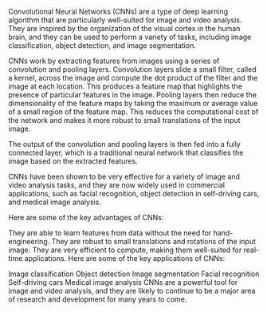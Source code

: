 Convolutional Neural Networks (CNNs) are a type of deep learning algorithm that are particularly well-suited for image and video analysis. They are inspired by the organization of the visual cortex in the human brain, and they can be used to perform a variety of tasks, including image classification, object detection, and image segmentation.

 CNNs work by extracting features from images using a series of convolution and pooling layers. Convolution layers slide a small filter, called a kernel, across the image and compute the dot product of the filter and the image at each location. This produces a feature map that highlights the presence of particular features in the image. Pooling layers then reduce the dimensionality of the feature maps by taking the maximum or average value of a small region of the feature map. This reduces the computational cost of the network and makes it more robust to small translations of the input image.

 The output of the convolution and pooling layers is then fed into a fully connected layer, which is a traditional neural network that classifies the image based on the extracted features.

 CNNs have been shown to be very effective for a variety of image and video analysis tasks, and they are now widely used in commercial applications, such as facial recognition, object detection in self-driving cars, and medical image analysis.

 Here are some of the key advantages of CNNs:

They are able to learn features from data without the need for hand-engineering.
They are robust to small translations and rotations of the input image.
They are very efficient to compute, making them well-suited for real-time applications.
 Here are some of the key applications of CNNs:

Image classification
Object detection
Image segmentation
Facial recognition
Self-driving cars
Medical image analysis
 CNNs are a powerful tool for image and video analysis, and they are likely to continue to be a major area of research and development for many years to come.
